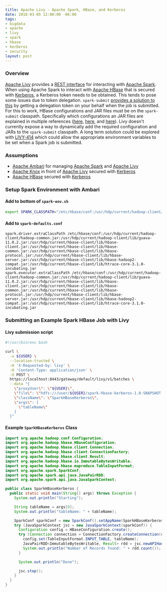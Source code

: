 ```yaml
---
title: Apache Livy - Apache Spark, HBase, and Kerberos
date: 2018-03-05 12:00:00 -06:00
tags:
- bigdata
- apache
- livy
- spark
- hbase
- kerberos
- security
layout: post
---
```


### Overview
[Apache Livy](https://livy.incubator.apache.org/) provides a [REST interface](https://livy.incubator.apache.org/docs/latest/rest-api.html) for interacting with [Apache Spark](https://spark.apache.org/). When using Apache Spark to interact with [Apache HBase](https://hbase.apache.org/) that is secured with [Kerberos](https://web.mit.edu/kerberos/), a Kerberos token needs to be obtained. This tends to pose some issues due to token delegation. `spark-submit` [provides a solution to this](https://issues.apache.org/jira/browse/SPARK-12279) by getting a delegation token on your behalf when the job is submitted. For this to work, HBase configurations and JAR files must be on the `spark-submit` classpath. Specifically which configurations an JAR files are explained in multiple references ([here](https://risdenk.gitbooks.io/hadoop_book/content/examples/spark_and_hbase.html), [here](http://www.opencore.com/blog/2016/3/spark-on-hbase-in-cluster-mode-with-secure-hbase/), and [here](https://community.hortonworks.com/content/supportkb/150066/how-to-run-a-spark-job-to-interact-with-a-secured.html)). Livy doesn't currently expose a way to dynamically add the required configuration and JARs to the `spark-submit` classpath. A long term solution could be explored with [LIVY-414](https://issues.apache.org/jira/browse/LIVY-414) which could allow the appropriate environment variables to be set when a Spark job is submitted.

### Assumptions
* [Apache Ambari](https://ambari.apache.org/) for managing [Apache Spark](https://spark.apache.org/) and [Apache Livy](https://livy.incubator.apache.org/)
* [Apache Knox](https://knox.apache.org/) in front of [Apache Livy](https://livy.incubator.apache.org/) secured with [Kerberos](https://web.mit.edu/kerberos/)
* [Apache HBase](https://hbase.apache.org/) secured with [Kerberos](https://web.mit.edu/kerberos/)

### Setup Spark Environment with Ambari
#### Add to bottom of `spark-env.sh`
```bash
export SPARK_CLASSPATH="/etc/hbase/conf:/usr/hdp/current/hadoop-client/hadoop-common.jar:/usr/hdp/current/hadoop-client/lib/guava-11.0.2.jar:/usr/hdp/current/hbase-client/lib/hbase-client.jar:/usr/hdp/current/hbase-client/lib/hbase-common.jar:/usr/hdp/current/hbase-client/lib/hbase-protocol.jar:/usr/hdp/current/hbase-client/lib/hbase-server.jar:/usr/hdp/current/hbase-client/lib/hbase-hadoop2-compat.jar:/usr/hdp/current/hbase-client/lib/htrace-core-3.1.0-incubating.jar"
```

#### Add to `spark-defaults.conf`
```
spark.driver.extraClassPath /etc/hbase/conf:/usr/hdp/current/hadoop-client/hadoop-common.jar:/usr/hdp/current/hadoop-client/lib/guava-11.0.2.jar:/usr/hdp/current/hbase-client/lib/hbase-client.jar:/usr/hdp/current/hbase-client/lib/hbase-common.jar:/usr/hdp/current/hbase-client/lib/hbase-protocol.jar:/usr/hdp/current/hbase-client/lib/hbase-server.jar:/usr/hdp/current/hbase-client/lib/hbase-hadoop2-compat.jar:/usr/hdp/current/hbase-client/lib/htrace-core-3.1.0-incubating.jar
spark.executor.extraClassPath /etc/hbase/conf:/usr/hdp/current/hadoop-client/hadoop-common.jar:/usr/hdp/current/hadoop-client/lib/guava-11.0.2.jar:/usr/hdp/current/hbase-client/lib/hbase-client.jar:/usr/hdp/current/hbase-client/lib/hbase-common.jar:/usr/hdp/current/hbase-client/lib/hbase-protocol.jar:/usr/hdp/current/hbase-client/lib/hbase-server.jar:/usr/hdp/current/hbase-client/lib/hbase-hadoop2-compat.jar:/usr/hdp/current/hbase-client/lib/htrace-core-3.1.0-incubating.jar
```

### Submitting an Example Spark HBase Job with Livy
#### Livy submission script
```bash
#!/usr/bin/env bash

curl \
  -u ${USER} \
  --location-trusted \
  -H 'X-Requested-by: livy' \
  -H 'Content-Type: application/json' \
  -X POST \
  https://localhost:8443/gateway/default/livy/v1/batches \
  --data "{
    \"proxyUser\": \"${USER}\",
    \"file\": \"hdfs:///user/${USER}/spark-hbase-kerberos-1.0-SNAPSHOT.jar\",
    \"className\": \"SparkHBaseKerberos\",
    \"args\": [
      \"tableName\"
    ]
  }"
```

#### Example `SparkHBaseKerberos` Class
```java
import org.apache.hadoop.conf.Configuration;
import org.apache.hadoop.hbase.HBaseConfiguration;
import org.apache.hadoop.hbase.client.Connection;
import org.apache.hadoop.hbase.client.ConnectionFactory;
import org.apache.hadoop.hbase.client.Result;
import org.apache.hadoop.hbase.io.ImmutableBytesWritable;
import org.apache.hadoop.hbase.mapreduce.TableInputFormat;
import org.apache.spark.SparkConf;
import org.apache.spark.api.java.JavaPairRDD;
import org.apache.spark.api.java.JavaSparkContext;

public class SparkHBaseKerberos {
  public static void main(String[] args) throws Exception {
    System.out.println("Starting");

    String tableName = args[0];
    System.out.println("tableName: " + tableName);

    SparkConf sparkConf = new SparkConf().setAppName(SparkHBaseKerberos.class.getCanonicalName());
    try (JavaSparkContext jsc = new JavaSparkContext(sparkConf)) {
      Configuration config = HBaseConfiguration.create();
      try (Connection connection = ConnectionFactory.createConnection(config)) {
        config.set(TableInputFormat.INPUT_TABLE, tableName);
        JavaPairRDD<ImmutableBytesWritable, Result> rdd = jsc.newAPIHadoopRDD(config, TableInputFormat.class, ImmutableBytesWritable.class, Result.class);
        System.out.println("Number of Records found: " + rdd.count());
      }

      System.out.println("Done");

      jsc.stop();
    }
  }
}
```

